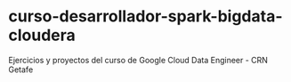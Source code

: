 # curso-desarrollador-spark-bigdata-cloudera
Ejercicios y proyectos del curso de Google Cloud Data Engineer - CRN Getafe
